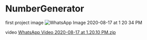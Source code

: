 # NumberGenerator
first project
image
![WhatsApp Image 2020-08-17 at 1 20 34 PM](https://user-images.githubusercontent.com/69757882/90372885-bb441300-e08e-11ea-9be5-770b12e952b3.jpeg)


video
[WhatsApp Video 2020-08-17 at 1.20.10 PM.zip](https://github.com/Harshit-Tiwari-code/NumberGenerator/files/5082939/WhatsApp.Video.2020-08-17.at.1.20.10.PM.zip)
